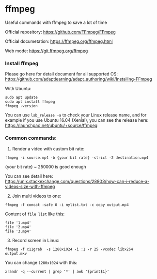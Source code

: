 # ffmpeg
Useful commands with ffmpeg to save a lot of time

Official repository: https://github.com/FFmpeg/FFmpeg

Official documetation: https://ffmpeg.org/ffmpeg.html

Web mode: https://git.ffmpeg.org/ffmpeg

### Install ffmpeg

Please go here for detail document for all supported OS:
https://github.com/adaptlearning/adapt_authoring/wiki/Installing-FFmpeg

With Ubuntu:
```
sudo apt update
sudo apt install ffmpeg
ffmpeg -version
```

You can use `lsb_release -a` to check your Linux release name, and for example if you use Ubuntu 16.04 (Xenial), you can see the release here:
https://launchpad.net/ubuntu/+source/ffmpeg


### Common commands:

1. Render a video with custom bit rate:

```
ffmpeg -i source.mp4 -b {your bit rate} -strict -2 destination.mp4
```
{your bit rate} ~ 250000 is good enough

You can see detail here: https://unix.stackexchange.com/questions/28803/how-can-i-reduce-a-videos-size-with-ffmpeg

2. Join multi videos to one:

```
ffmpeg -f concat -safe 0 -i mylist.txt -c copy output.mp4
```

Content of `file list` like this:
```
file '1.mp4'
file '2.mp4'
file '3.mp4'
```
3. Record screen in Linux:

```
ffmpeg -f x11grab  -s 1280x1024 -i :1 -r 25 -vcodec libx264  output.mkv
```
You can change `1280x1024` with this:
```
xrandr -q --current | grep '*' | awk '{print$1}'
```
